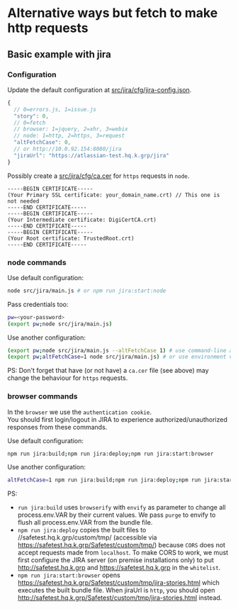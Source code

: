 # Alternative ways but fetch to make http requests

## Basic example with jira

### Configuration

Update the default configuration at [src/jira/cfg/jira-config.json](src/jira/cfg/jira-config.json).
```javascript
{
  // 0=errors.js, 1=issue.js
  "story": 0,
  // 0=fetch
  // browser: 1=jquery, 2=xhr, 3=webix
  // node: 1=http, 2=https, 3=request
  "altFetchCase": 0,
  // or http://10.0.92.154:8080/jira
  "jiraUrl": "https://atlassian-test.hq.k.grp/jira"
}
```

Possibly create a [src/jira/cfg/ca.cer](src/jira/cfg/ca_https.cer) for `https` requests in `node`.
```text
-----BEGIN CERTIFICATE-----
(Your Primary SSL certificate: your_domain_name.crt) // This one is not needed
-----END CERTIFICATE-----
-----BEGIN CERTIFICATE-----
(Your Intermediate certificate: DigiCertCA.crt)
-----END CERTIFICATE-----
-----BEGIN CERTIFICATE-----
(Your Root certificate: TrustedRoot.crt)
-----END CERTIFICATE-----
```

### node commands

Use default configuration:
```bash
node src/jira/main.js # or npm run jira:start:node
```

Pass credentials too:
```bash
pw=<your-password>
(export pw;node src/jira/main.js)
```

Use another configuration:
```bash
(export pw;node src/jira/main.js --altFetchCase 1) # use command-line arguments
(export pw;altFetchCase=1 node src/jira/main.js) # or use environment variables
```

PS: Don't forget that have (or not have) a `ca.cer` file (see above) may change the behaviour for `https` requests.

### browser commands

In the `browser` we use the `authentication cookie`.<br />You should first login/logout in JIRA to experience authorized/unauthorized responses from these commands.

Use default configuration:
```bash
npm run jira:build;npm run jira:deploy;npm run jira:start:browser
```

Use another configuration:
```bash
altFetchCase=1 npm run jira:build;npm run jira:deploy;npm run jira:start:browser
```

PS:
- `run jira:build` uses `browserify` with `envify` as parameter to change all process.env.VAR by their current values. We pass `purge` to envify to flush all process.env.VAR from the bundle file.
- `npm run jira:deploy` copies the built files to //safetest.hq.k.grp/custom/tmp/ (accessible via https://safetest.hq.k.grp/Safetest/custom/tmp/) because `CORS` does not accept requests made from `localhost`. To make CORS to work, we must first configure the JIRA server (on premise installations only) to put http://safetest.hq.k.grp and https://safetest.hq.k.grp in the `whitelist`.
- `npm run jira:start:browser` opens https://safetest.hq.k.grp/Safetest/custom/tmp/jira-stories.html which executes the built bundle file. When jiraUrl is `http`, you should open http://safetest.hq.k.grp/Safetest/custom/tmp/jira-stories.html instead.
